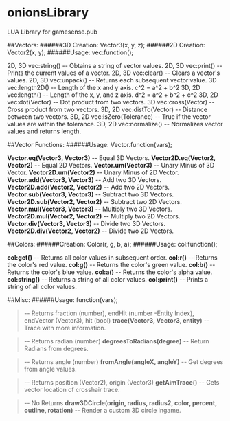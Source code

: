 # onionsLibrary
LUA Library for gamesense.pub

##Vectors:
######3D Creation: Vector3(x, y, z);
######2D Creation: Vector2(x, y);
######Usage: vec:function();

2D, 3D	vec:string() -- Obtains a string of vector values.
2D, 3D	vec:print() -- Prints the current values of a vector.
2D, 3D	vec:clear() -- Clears a vector's values.
2D, 3D	vec:unpack() -- Returns each subsequent vector value.
3D    	vec:length2D() -- Length of the x and y axis. c^2 = a^2 + b^2
3D, 2D	vec:length() -- Length of the x, y, and z axis. d^2 = a^2 + b^2 + c^2
3D, 2D	vec:dot(Vector) -- Dot product from two vectors.
3D    	vec:cross(Vector) -- Cross product from two vectors.
3D, 2D	vec:distTo(Vector) -- Distance between two vectors.
3D, 2D	vec:isZero(Tolerance) -- True if the vector values are within the tolerance.
3D, 2D	vec:normalize() -- Normalizes vector values and returns length.



##Vector Functions:
######Usage: Vector.function(vars);

**Vector.eq(Vector3, Vector3)** -- Equal 3D Vectors.
**Vector2D.eq(Vector2, Vector2)** -- Equal 2D Vectors.
**Vector.um(Vector3)** -- Unary Minus of 3D Vector.
**Vector2D.um(Vector2)** -- Unary Minus of 2D Vector.
**Vector.add(Vector3, Vector3)** -- Add two 3D Vectors.
**Vector2D.add(Vector2, Vector2)** -- Add two 2D Vectors.
**Vector.sub(Vector3, Vector3)** -- Subtract two 3D Vectors.
**Vector2D.sub(Vector2, Vector2)** -- Subtract two 2D Vectors.
**Vector.mul(Vector3, Vector3)** -- Multiply two 3D Vectors.
**Vector2D.mul(Vector2, Vector2)** -- Multiply two 2D Vectors.
**Vector.div(Vector3, Vector3)** -- Divide two 3D Vectors.
**Vector2D.div(Vector2, Vector2)** -- Divide two 2D Vectors.



##Colors:
######Creation: Color(r, g, b, a);
######Usage: col:function();

**col:get()** -- Returns all color values in subsequent order.
**col:r()** -- Returns the color's red value.
**col:g()** -- Returns the color's green value.
**col:b()** -- Returns the color's blue value.
**col:a()** -- Returns the color's alpha value.
**col:string()** -- Returns a string of all color values.
**col:print()** -- Prints a string of all color values.



##Misc:
######Usage: function(vars);

> -- Returns fraction (number), endHit (number -Entity Index), endVector (Vector3), hit (bool)
**trace(Vector3, Vector3, entity)** -- Trace with more information.

> -- Returns radian (number)
**degreesToRadians(degree)** -- Return Radians from degrees.

> -- Returns angle (number)
**fromAngle(angleX, angleY)** -- Get degrees from angle values.

> -- Returns position (Vector2), origin (Vector3)
**getAimTrace()** -- Gets vector location of crosshair trace.

> -- No Returns
**draw3DCircle(origin, radius, radius2, color, percent, outline, rotation)** -- Render a custom 3D circle ingame.
